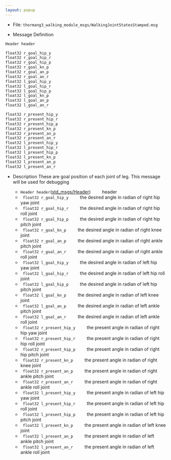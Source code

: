 ```yaml
---
layout: popup
---
```


- File: `thormang3_walking_module_msgs/WalkingJointStatesStamped.msg`

- Message Definition
 ```c
 Header header

 float32 r_goal_hip_y
 float32 r_goal_hip_r
 float32 r_goal_hip_p
 float32 r_goal_kn_p
 float32 r_goal_an_p
 float32 r_goal_an_r
 float32 l_goal_hip_y
 float32 l_goal_hip_r
 float32 l_goal_hip_p
 float32 l_goal_kn_p
 float32 l_goal_an_p
 float32 l_goal_an_r

 float32 r_present_hip_y
 float32 r_present_hip_r
 float32 r_present_hip_p
 float32 r_present_kn_p
 float32 r_present_an_p
 float32 r_present_an_r
 float32 l_present_hip_y
 float32 l_present_hip_r
 float32 l_present_hip_p
 float32 l_present_kn_p
 float32 l_present_an_p
 float32 l_present_an_r
 ```

- Description
These are goal position of each joint of leg.
This message will be used for debugging

    * `Header header`([std_msgs/Header])
&emsp;&emsp; header
    * ` float32 r_goal_hip_y`
&emsp;&emsp; the desired angle in radian of right hip yaw joint
    * ` float32 r_goal_hip_r`
&emsp;&emsp; the desired angle in radian of right hip roll joint
    * ` float32 r_goal_hip_p`
&emsp;&emsp; the desired angle in radian of right hip pitch joint
    * ` float32 r_goal_kn_p`
&emsp;&emsp; the desired angle in radian of right knee joint
    * ` float32 r_goal_an_p`
&emsp;&emsp; the desired angle in radian of right ankle pitch joint
    * ` float32 r_goal_an_r`
&emsp;&emsp; the desired angle in radian of right ankle roll joint
    * ` float32 l_goal_hip_y`
&emsp;&emsp; the desired angle in radian of left hip yaw joint
    * ` float32 l_goal_hip_r`
&emsp;&emsp; the desired angle in radian of left hip roll joint
    * ` float32 l_goal_hip_p`
&emsp;&emsp; the desired angle in radian of left hip pitch joint
    * ` float32 l_goal_kn_p`
&emsp;&emsp; the desired angle in radian of left knee joint
    * ` float32 l_goal_an_p`
&emsp;&emsp; the desired angle in radian of left ankle pitch joint
    * ` float32 l_goal_an_r`
&emsp;&emsp; the desired angle in radian of left ankle roll joint
    * ` float32 r_present_hip_y`
&emsp;&emsp; the present angle in radian of right hip yaw joint
    * ` float32 r_present_hip_r`
&emsp;&emsp; the present angle in radian of right hip roll joint
    * ` float32 r_present_hip_p`
&emsp;&emsp; the present angle in radian of right hip pitch joint
    * ` float32 r_present_kn_p`
&emsp;&emsp; the present angle in radian of right knee joint
    * ` float32 r_present_an_p`
&emsp;&emsp; the present angle in radian of right ankle pitch joint
    * ` float32 r_present_an_r`
&emsp;&emsp; the present angle in radian of right ankle roll joint
    * ` float32 l_present_hip_y`
&emsp;&emsp; the present angle in radian of left hip yaw joint
    * ` float32 l_present_hip_r`
&emsp;&emsp; the present angle in radian of left hip roll joint
    * ` float32 l_present_hip_p`
&emsp;&emsp; the present angle in radian of left hip pitch joint
    * ` float32 l_present_kn_p`
&emsp;&emsp; the present angle in radian of left knee joint
    * ` float32 l_present_an_p`
&emsp;&emsp; the present angle in radian of left ankle pitch joint
    * ` float32 l_present_an_r`
&emsp;&emsp; the present angle in radian of left ankle roll joint

[std_msgs/Header]: /docs/en/platform/msgs/std_msgs_header/#std-msgs-header
